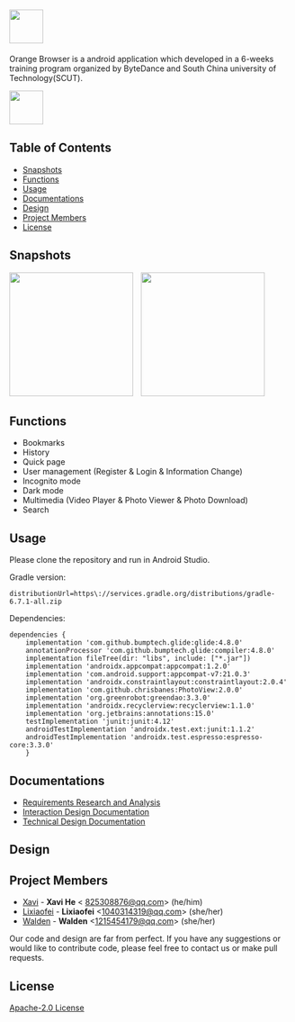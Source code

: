 # <img src='https://github.com/HeXavi8/Orange-Browser/blob/main/images/title.png' height='60'/>

Orange Browser is a android application which developed in a 6-weeks training program organized by ByteDance and South China university of Technology(SCUT).

<img src='https://github.com/HeXavi8/Orange-Browser/blob/main/images/unity.png' height='60'/>


## Table of Contents
* [Snapshots](#Snapshots)
* [Functions](#Functions)
* [Usage](#Usage)
* [Documentations](#Documentations)
* [Design](#Design)
* [Project Members](#Project_Members)
* [License](#License)


## Snapshots <a name="Snapshots"></a>

<img src='https://github.com/HeXavi8/Orange-Browser/blob/main/images/home_light.png' width='220'/>&emsp;<img src='https://github.com/HeXavi8/Orange-Browser/blob/main/images/home_dark.png' width='220'/>

## Functions <a name="Functions"></a>

* Bookmarks
* History
* Quick page
* User management (Register & Login & Information Change)
* Incognito mode
* Dark mode
* Multimedia (Video Player & Photo Viewer & Photo Download)
* Search

## Usage <a name="Usage"></a>

Please clone the repository and run in Android Studio.

Gradle version:
```
distributionUrl=https\://services.gradle.org/distributions/gradle-6.7.1-all.zip
```
Dependencies:
```
dependencies {
    implementation 'com.github.bumptech.glide:glide:4.8.0'
    annotationProcessor 'com.github.bumptech.glide:compiler:4.8.0'
    implementation fileTree(dir: "libs", include: ["*.jar"])
    implementation 'androidx.appcompat:appcompat:1.2.0'
    implementation 'com.android.support:appcompat-v7:21.0.3'
    implementation 'androidx.constraintlayout:constraintlayout:2.0.4'
    implementation 'com.github.chrisbanes:PhotoView:2.0.0'
    implementation 'org.greenrobot:greendao:3.3.0'
    implementation 'androidx.recyclerview:recyclerview:1.1.0'
    implementation 'org.jetbrains:annotations:15.0'
    testImplementation 'junit:junit:4.12'
    androidTestImplementation 'androidx.test.ext:junit:1.1.2'
    androidTestImplementation 'androidx.test.espresso:espresso-core:3.3.0'
    }
```

## Documentations <a name="Documentations"></a>
* [Requirements Research and Analysis](https://gmja06lqlv.feishu.cn/docs/doccnHKdKTbgC3bJ3vR0YWX3pdh#)
* [Interaction Design Documentation](https://gmja06lqlv.feishu.cn/docs/doccnL7AnOJU59VLdlAdy6n4DXc#)
* [Technical Design Documentation](https://gmja06lqlv.feishu.cn/docs/doccnA3Ya4Bk4qzcJY2D772wJcb#)

## Design <a name="Design"></a>
 

## Project Members <a name="Project_Members"></a>

- [Xavi](https://github.com/HeXavi8) - **Xavi He** &lt; 825308876@qq.com&gt; (he/him)
- [Lixiaofei](https://github.com/Makka-Pakka111) - **Lixiaofei** &lt;1040314319@qq.com&gt; (she/her)
- [Walden](https://github.com/Aoliao-w) - **Walden** &lt;1215454179@qq.com&gt; (she/her)

Our code and design are far from perfect. If you have any suggestions or would like to contribute code, please feel free to contact us or make pull requests. </br>

## License <a name="License"></a>
[Apache-2.0 License](https://github.com/HeXavi8/Orange-Browser/blob/main/LICENSE)
